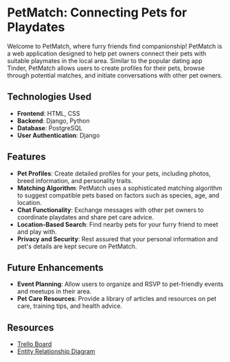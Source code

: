 # PetMatch: Connecting Pets for Playdates

Welcome to PetMatch, where furry friends find companionship! PetMatch is a web application designed to help pet owners connect their pets with suitable playmates in the local area. Similar to the popular dating app Tinder, PetMatch allows users to create profiles for their pets, browse through potential matches, and initiate conversations with other pet owners.

## Technologies Used

- **Frontend**: HTML, CSS
- **Backend**: Django, Python
- **Database**: PostgreSQL
- **User Authentication**: Django

## Features

- **Pet Profiles**: Create detailed profiles for your pets, including photos, breed information, and personality traits.
- **Matching Algorithm**: PetMatch uses a sophisticated matching algorithm to suggest compatible pets based on factors such as species, age, and location.
- **Chat Functionality**: Exchange messages with other pet owners to coordinate playdates and share pet care advice.
- **Location-Based Search**: Find nearby pets for your furry friend to meet and play with.
- **Privacy and Security**: Rest assured that your personal information and pet's details are kept secure on PetMatch.

## Future Enhancements

- **Event Planning**: Allow users to organize and RSVP to pet-friendly events and meetups in their area.
- **Pet Care Resources**: Provide a library of articles and resources on pet care, training tips, and health advice.

## Resources

- [Trello Board](https://trello.com/b/0Hqs7q0c/petmatch)
- [Entity Relationship Diagram](https://lucid.app/lucidchart/9a63b2e2-4c98-485e-90a5-fa74afb23a7a/edit?invitationId=inv_cea8f306-f24d-4a89-8466-e5243f472d39)